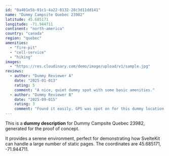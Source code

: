 ```yaml
---
id: "0a401e5b-01c1-4a22-8132-28c3d11dd141"
name: "Dummy Campsite Quebec 23982"
latitude: 45.685171
longitude: -71.944711
continent: "north-america"
country: "canada"
region: "quebec"
amenities:
  - "fire-pit"
  - "cell-service"
  - "hiking"
images:
  - "https://res.cloudinary.com/demo/image/upload/v1/sample.jpg"
reviews:
  - author: "Dummy Reviewer A"
    date: "2025-01-013"
    rating: 5
    comment: "A nice, quiet dummy spot with some basic amenities."
  - author: "Dummy Reviewer B"
    date: "2025-09-015"
    rating: 3
    comment: "Found it easily. GPS was spot on for this dummy location."
---
```


This is a **dummy description** for Dummy Campsite Quebec 23982, generated for the proof of concept.

It provides a serene environment, perfect for demonstrating how SvelteKit can handle a large number of static pages. The coordinates are 45.685171, -71.944711.
